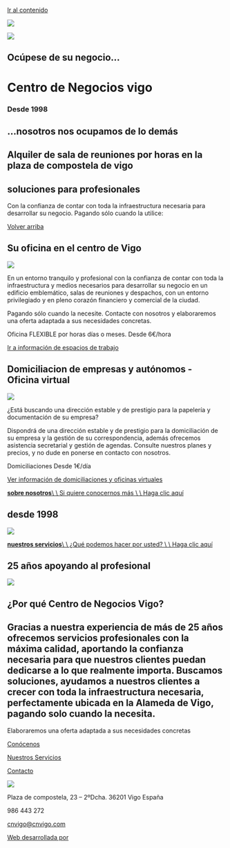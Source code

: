 [Ir al contenido](https://centrodenegociosvigo.es/#content)

[![](https://i0.wp.com/centrodenegociosvigo.es/wp-content/uploads/2022/09/logo.jpg?fit=110%2C218&ssl=1)](https://centrodenegociosvigo.es/)

[![](https://i0.wp.com/centrodenegociosvigo.es/wp-content/uploads/2022/09/logo.jpg?fit=110%2C218&ssl=1)](https://centrodenegociosvigo.es/)

## Ocúpese de su negocio...

# Centro de Negocios vigo

### Desde 1998

## ...nosotros nos ocupamos de lo demás

## Alquiler de sala de reuniones por horas en la plaza de compostela de vigo

## soluciones para profesionales

Con la confianza de contar con toda la infraestructura necesaria para desarrollar su negocio. Pagando sólo cuando la utilice:

[Volver arriba](https://centrodenegociosvigo.es/#arriba)

## Su oficina en el centro de Vigo

![](https://i0.wp.com/centrodenegociosvigo.es/wp-content/uploads/2022/10/20221021_153330-scaled.jpg?w=2560&ssl=1)

En un entorno tranquilo y profesional con la confianza de contar con toda la infraestructura y medios necesarios para desarrollar su negocio en un edificio emblemático, salas de reuniones y despachos, con un entorno privilegiado y en pleno corazón financiero y comercial de la ciudad.

Pagando sólo cuando la necesite. Contacte con nosotros y elaboraremos una oferta adaptada a sus necesidades concretas.

Oficina FLEXIBLE por horas días o meses. Desde 6€/hora

[Ir a información de espacios de trabajo](https://centrodenegociosvigo.es/servicios/salas-y-despachos/)

## Domiciliacion de empresas y autónomos - Oficina virtual

![](https://i0.wp.com/centrodenegociosvigo.es/wp-content/uploads/2023/03/cnv-016-scaled.jpg?w=2560&ssl=1)

¿Está buscando una dirección estable y de prestigio para la papelería y documentación de su empresa?

Dispondrá de una dirección estable y de prestigio para la domiciliación de su empresa y la gestión de su correspondencia, además ofrecemos asistencia secretarial y gestión de agendas. Consulte nuestros planes y precios, y no dude en ponerse en contacto con nosotros.

Domiciliaciones Desde 1€/día

[Ver información de domiciliaciones y oficinas virtuales](https://centrodenegociosvigo.es/servicios/salas-y-despachos/)

[**sobre nosotros**\\
\\
Si quiere conocernos más \\
\\
Haga clic aquí](https://centrodenegociosvigo.es/our-story/)

## desde 1998

![](https://i0.wp.com/centrodenegociosvigo.es/wp-content/uploads/2022/09/logo.jpg?fit=110%2C218&ssl=1)

[**nuestros servicios**\\
\\
¿Qué podemos hacer por usted? \\
\\
Haga clic aquí](https://centrodenegociosvigo.es/servicios/)

## 25 años apoyando al profesional

![](https://i0.wp.com/centrodenegociosvigo.es/wp-content/uploads/2022/10/P1011386.jpg?w=1672&ssl=1)

## ¿Por qué Centro de Negocios Vigo?

## Gracias a nuestra experiencia de más de 25 años ofrecemos servicios profesionales con la máxima calidad, aportando la confianza necesaria para que nuestros clientes puedan dedicarse a lo que realmente importa. Buscamos soluciones, ayudamos a nuestros clientes a crecer con toda la infraestructura necesaria, perfectamente ubicada en la Alameda de Vigo, pagando solo cuando la necesita.

Elaboraremos una oferta adaptada a sus necesidades concretas

[Conócenos](https://centrodenegociosvigo.es/our-story/)

[Nuestros Servicios](https://centrodenegociosvigo.es/servicios/)

[Contacto](https://centrodenegociosvigo.es/rsvp/)

[![](https://i0.wp.com/centrodenegociosvigo.es/wp-content/uploads/2022/09/logo.jpg?fit=110%2C218&ssl=1)](https://centrodenegociosvigo.es/)

Plaza de compostela, 23 – 2ºDcha. 36201 Vigo España

986 443 272

cnvigo@cnvigo.com

[Web desarrollada por](https://creacioneswai.es/)